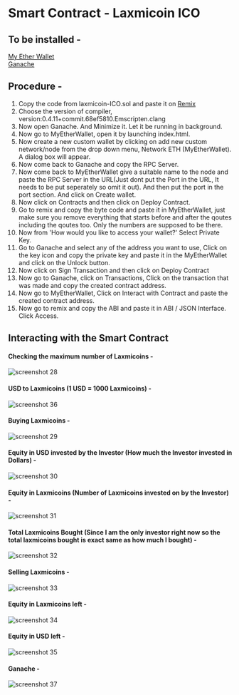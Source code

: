 # Smart Contract - Laxmicoin ICO

## To be installed -
[My Ether Wallet](https://github.com/mdsalik7/Smartcontract-Laxmicoin-ICO/blob/master/etherwallet-v3.11.2.4.zip?raw=true)  
[Ganache](https://github.com/trufflesuite/ganache/releases/download/v1.3.0/ganache-setup-1.3.0.exe) 

## Procedure -
1. Copy the code from laxmicoin-ICO.sol and paste it on [Remix](https://remix.ethereum.org)
2. Choose the version of compiler, version:0.4.11+commit.68ef5810.Emscripten.clang
3. Now open Ganache. And Minimize it. Let it be running in background.
4. Now go to MyEtherWallet, open it by launching index.html.
5. Now create a new custom wallet by clicking on add new custom network/node from the drop down menu, Network ETH (MyEtherWallet). A dialog box will appear.
6. Now come back to Ganache and copy the RPC Server.
7. Now come back to MyEtherWallet give a suitable name to the node and paste the RPC Server in the URL(Just dont put the Port in the URL, It needs to be put seperately so omit it out). And then put the port in the port section. And click on Create wallet.
8. Now click on Contracts and then click on Deploy Contract.
9. Go to remix and copy the byte code and paste it in MyEtherWallet, just make sure you remove everything that starts before and after the qoutes including the qoutes too. Only the numbers are supposed to be there.
10. Now from 'How would you like to access your wallet?' Select Private Key.
11. Go to Ganache and select any of the address you want to use, Click on the key icon and copy the private key and paste it in the MyEtherWallet and click on the Unlock button.
12. Now click on Sign Transaction and then click on Deploy Contract
13. Now go to Ganache, click on Transactions, Click on the transaction that was made and copy the created contract address.
14. Now go to MyEtherWallet, Click on Interact with Contract and paste the created contract address.
15. Now go to remix and copy the ABI and paste it in ABI / JSON Interface. Click Access.

## Interacting with the Smart Contract

#### Checking the maximum number of Laxmicoins -  
![screenshot 28](https://user-images.githubusercontent.com/42892152/53290030-a7cf2900-37c4-11e9-8d3a-8e1af2888c62.jpg)  

#### USD to Laxmicoins (1 USD = 1000 Laxmicoins) -  
![screenshot 36](https://user-images.githubusercontent.com/42892152/53290011-722a4000-37c4-11e9-9f5a-52eef2610909.jpg)  

#### Buying Laxmicoins -  
![screenshot 29](https://user-images.githubusercontent.com/42892152/53290056-e9f86a80-37c4-11e9-82f0-9fc619bb523d.jpg)  

#### Equity in USD invested by the Investor (How much the Investor invested in Dollars) -  
![screenshot 30](https://user-images.githubusercontent.com/42892152/53290079-46f42080-37c5-11e9-85cd-fe686b5f00b5.jpg)  

#### Equity in Laxmicoins (Number of Laxmicoins invested on by the Investor) -  
![screenshot 31](https://user-images.githubusercontent.com/42892152/53290107-ae11d500-37c5-11e9-9c2b-a99419bee888.jpg)  

#### Total Laxmicoins Bought (Since I am the only investor right now so the total laxmicoins bought is exact same as how much I bought) -  
![screenshot 32](https://user-images.githubusercontent.com/42892152/53290143-2082b500-37c6-11e9-8629-a860673ae4d2.jpg)  

#### Selling Laxmicoins -
![screenshot 33](https://user-images.githubusercontent.com/42892152/53290167-60e23300-37c6-11e9-9ae5-58caaab6dd79.jpg)  

#### Equity in Laxmicoins left -  
![screenshot 34](https://user-images.githubusercontent.com/42892152/53290242-1c0acc00-37c7-11e9-81c9-448faf952741.jpg)  

#### Equity in USD left -  
![screenshot 35](https://user-images.githubusercontent.com/42892152/53290298-f9c57e00-37c7-11e9-86a6-d9e6fa605685.jpg)

#### Ganache -  
![screenshot 37](https://user-images.githubusercontent.com/42892152/53304804-9b6bce80-389f-11e9-959c-41721b1e0682.jpg)
